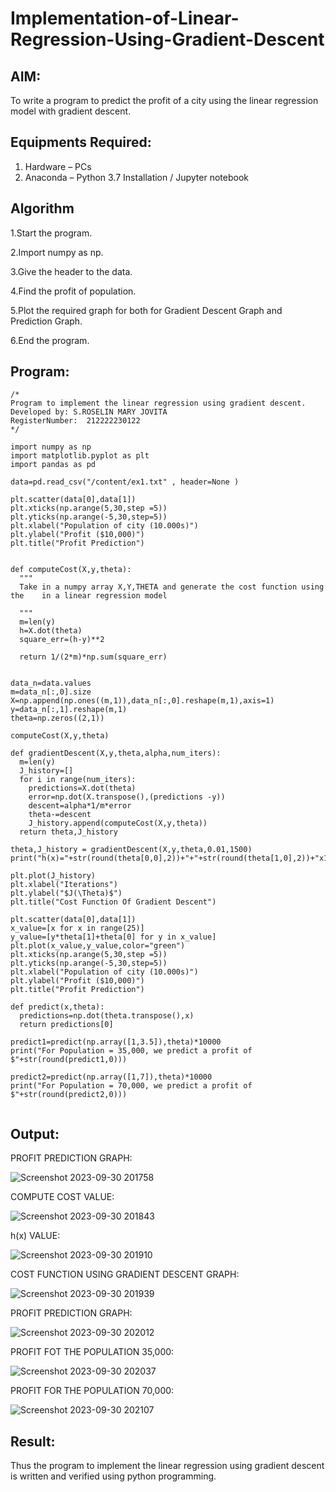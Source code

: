 # Implementation-of-Linear-Regression-Using-Gradient-Descent

## AIM:
To write a program to predict the profit of a city using the linear regression model with gradient descent.

## Equipments Required:
1. Hardware – PCs
2. Anaconda – Python 3.7 Installation / Jupyter notebook

## Algorithm
1.Start the program.

2.Import numpy as np.

3.Give the header to the data.

4.Find the profit of population.

5.Plot the required graph for both for Gradient Descent Graph and Prediction Graph.

6.End the program.

## Program:
```
/*
Program to implement the linear regression using gradient descent.
Developed by: S.ROSELIN MARY JOVITA
RegisterNumber:  212222230122
*/

import numpy as np
import matplotlib.pyplot as plt
import pandas as pd

data=pd.read_csv("/content/ex1.txt" , header=None )

plt.scatter(data[0],data[1])
plt.xticks(np.arange(5,30,step =5))
plt.yticks(np.arange(-5,30,step=5))
plt.xlabel("Population of city (10.000s)")
plt.ylabel("Profit ($10,000)")
plt.title("Profit Prediction")


def computeCost(X,y,theta):
  """
  Take in a numpy array X,Y,THETA and generate the cost function using the    in a linear regression model

  """
  m=len(y)
  h=X.dot(theta)
  square_err=(h-y)**2

  return 1/(2*m)*np.sum(square_err)


data_n=data.values
m=data_n[:,0].size
X=np.append(np.ones((m,1)),data_n[:,0].reshape(m,1),axis=1)
y=data_n[:,1].reshape(m,1)
theta=np.zeros((2,1))

computeCost(X,y,theta)

def gradientDescent(X,y,theta,alpha,num_iters):
  m=len(y)
  J_history=[]
  for i in range(num_iters):
    predictions=X.dot(theta)
    error=np.dot(X.transpose(),(predictions -y))
    descent=alpha*1/m*error
    theta-=descent
    J_history.append(computeCost(X,y,theta))
  return theta,J_history

theta,J_history = gradientDescent(X,y,theta,0.01,1500)
print("h(x)="+str(round(theta[0,0],2))+"+"+str(round(theta[1,0],2))+"x1")

plt.plot(J_history)
plt.xlabel("Iterations")
plt.ylabel("$J(\Theta)$")
plt.title("Cost Function Of Gradient Descent")

plt.scatter(data[0],data[1])
x_value=[x for x in range(25)]
y_value=[y*theta[1]+theta[0] for y in x_value]
plt.plot(x_value,y_value,color="green")
plt.xticks(np.arange(5,30,step =5))
plt.yticks(np.arange(-5,30,step=5))
plt.xlabel("Population of city (10.000s)")
plt.ylabel("Profit ($10,000)")
plt.title("Profit Prediction")

def predict(x,theta):
  predictions=np.dot(theta.transpose(),x)
  return predictions[0]

predict1=predict(np.array([1,3.5]),theta)*10000
print("For Population = 35,000, we predict a profit of $"+str(round(predict1,0)))

predict2=predict(np.array([1,7]),theta)*10000
print("For Population = 70,000, we predict a profit of $"+str(round(predict2,0)))


```


## Output:

PROFIT PREDICTION GRAPH:

![Screenshot 2023-09-30 201758](https://github.com/Roselinjovita/Implementation-of-Linear-Regression-Using-Gradient-Descent/assets/119104296/599bbbed-72ea-40db-b699-c1bd632c49b3)

COMPUTE COST VALUE:

![Screenshot 2023-09-30 201843](https://github.com/Roselinjovita/Implementation-of-Linear-Regression-Using-Gradient-Descent/assets/119104296/bcc1f4b2-95e8-4baf-a947-3ea2a465361e)

h(x) VALUE:

![Screenshot 2023-09-30 201910](https://github.com/Roselinjovita/Implementation-of-Linear-Regression-Using-Gradient-Descent/assets/119104296/55560a8c-9098-41f4-8545-e7661b759fd2)

COST FUNCTION USING GRADIENT DESCENT GRAPH:

![Screenshot 2023-09-30 201939](https://github.com/Roselinjovita/Implementation-of-Linear-Regression-Using-Gradient-Descent/assets/119104296/fd976813-0f7a-4691-995c-be22d28b3efb)


PROFIT PREDICTION GRAPH:

![Screenshot 2023-09-30 202012](https://github.com/Roselinjovita/Implementation-of-Linear-Regression-Using-Gradient-Descent/assets/119104296/1ecc4463-0fbb-493c-9ec7-213c075c37cb)

PROFIT FOT THE POPULATION 35,000:

![Screenshot 2023-09-30 202037](https://github.com/Roselinjovita/Implementation-of-Linear-Regression-Using-Gradient-Descent/assets/119104296/738136b8-feb0-4f42-9998-dba9c0ce7e06)

PROFIT FOR THE POPULATION 70,000:

![Screenshot 2023-09-30 202107](https://github.com/Roselinjovita/Implementation-of-Linear-Regression-Using-Gradient-Descent/assets/119104296/a92dae2b-6959-4732-aee1-692234ca4f87)







## Result:
Thus the program to implement the linear regression using gradient descent is written and verified using python programming.
